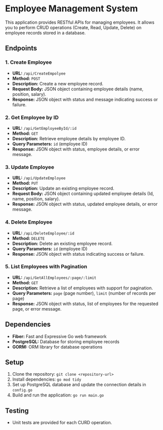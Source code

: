 # Employee Management System 

This application provides RESTful APIs for managing employees. It allows you to perform CRUD operations (Create, Read, Update, Delete) on employee records stored in a database.

## Endpoints

### 1. Create Employee

- **URL:** `/api/CreateEmpolyee`
- **Method:** `POST`
- **Description:** Create a new employee record.
- **Request Body:** JSON object containing employee details (name, position, salary).
- **Response:** JSON object with status and message indicating success or failure.

### 2. Get Employee by ID

- **URL:** `/api/GetEmployeeById/:id`
- **Method:** `GET`
- **Description:** Retrieve employee details by employee ID.
- **Query Parameters:** `id` (employee ID)
- **Response:** JSON object with status, employee details, or error message.

### 3. Update Employee

- **URL:** `/api/UpdateEmployee`
- **Method:** `PUT`
- **Description:** Update an existing employee record.
- **Request Body:** JSON object containing updated employee details (Id, name, position, salary).
- **Response:** JSON object with status, updated employee details, or error message.

### 4. Delete Employee

- **URL:** `/api/DeleteEmployee/:id`
- **Method:** `DELETE`
- **Description:** Delete an existing employee record.
- **Query Parameters:** `id` (employee ID)
- **Response:** JSON object with status indicating success or failure.

### 5. List Employees with Pagination

- **URL:** `/api/GetAllEmployees/:page/:limit`
- **Method:** `GET`
- **Description:** Retrieve a list of employees with support for pagination.
- **Query Parameters:** `page` (page number), `limit` (number of records per page)
- **Response:** JSON object with status, list of employees for the requested page, or error message.



## Dependencies

- **Fiber:** Fast and Expressive Go web framework
- **PostgreSQL:** Database for storing employee records
- **GORM:** ORM library for database operations

## Setup

1. Clone the repository: `git clone <repository-url>`
2. Install dependencies: `go mod tidy`
3. Set up PostgreSQL database and update the connection details in `config.go`
4. Build and run the application: `go run main.go`

## Testing

- Unit tests are provided for each CURD operation.
 
 

